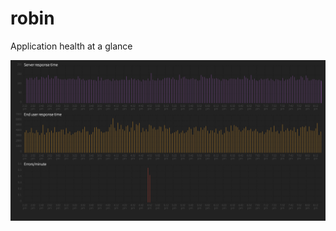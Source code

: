 # robin
Application health at a glance

![Screenshot](https://github.com/siddharthkp/robin/raw/master/screenshot.png)
